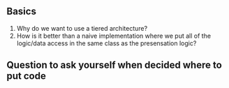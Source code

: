 Basics
----
1. Why do we want to use a tiered architecture?
2. How is it better than a naive implementation where we put all of the logic/data access in the same class as the presensation logic? 

Question to ask yourself when decided where to put code
----
